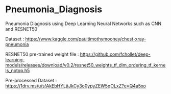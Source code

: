 # Pneumonia_Diagnosis
Pneumonia Diagnosis using Deep Learning Neural Networks such as CNN and RESNET50

Dataset : https://www.kaggle.com/paultimothymooney/chest-xray-pneumonia

RESNET50 pre-trained weight file : https://github.com/fchollet/deep-learning-models/releases/download/v0.2/resnet50_weights_tf_dim_ordering_tf_kernels_notop.h5

Pre-processed Dataset : https://1drv.ms/u/s!AkEbHYLjtJkCy3o0ypyZEW5qOLxZ?e=Q4a5xo
